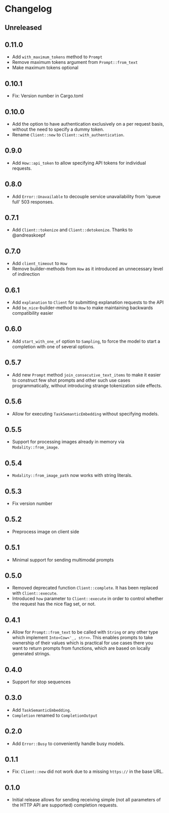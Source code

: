 # Changelog

## Unreleased

## 0.11.0

* Add `with_maximum_tokens` method to `Prompt`
* Remove maximum tokens argument from `Prompt::from_text`
* Make maximum tokens optional

## 0.10.1

* Fix: Version number in Cargo.toml

## 0.10.0

* Add the option to have authentication exclusively on a per request basis, without the need to specify a dummy token.
* Rename `Client::new` to `Client::with_authentication`.

## 0.9.0

* Add `How::api_token` to allow specifying API tokens for individual requests.

## 0.8.0

* Add `Error::Unavailable` to decouple service unavailability from 'queue full' 503 responses.

## 0.7.1

* Add `Client::tokenize` and `Client::detokenize`. Thanks to @andreaskoepf

## 0.7.0

* Add `client_timeout` to `How`
* Remove builder-methods from `How` as it introduced an unnecessary level of indirection

## 0.6.1

* Add `explanation` to `Client` for submitting explanation requests to the API
* Add `be_nice`-builder-method to `How` to make maintaining backwards compatibility easier

## 0.6.0

* Add `start_with_one_of` option to `Sampling`, to force the model to start a completion with one of several options.

## 0.5.7

* Add new `Prompt` method `join_consecutive_text_items` to make it easier to construct few shot prompts and other such use cases programmatically, without introducing strange tokenization side effects.

## 0.5.6

* Allow for executing `TaskSemanticEmbedding` without specifying models.

## 0.5.5

* Support for processing images already in memory via `Modality::from_image`.

## 0.5.4

* `Modality::from_image_path` now works with string literals.

## 0.5.3

* Fix version number

## 0.5.2

* Preprocess image on client side

## 0.5.1

* Minimal support for sending multimodal prompts

## 0.5.0

* Removed deprecated function `Client::complete`. It has been replaced with `Client::execute`.
* Introduced `how` parameter to `Client::execute` in order to control whether the request has the nice flag set, or not.

## 0.4.1

* Allow for `Prompt::from_text` to be called with `String` or any other type which implement `Into<Cow<'_, str>>`. This enables prompts to take ownership of their values which is practical for use cases there you want to return prompts from functions, which are based on locally generated strings.

## 0.4.0

* Support for stop sequences

## 0.3.0

* Add `TaskSemanticEmbedding`.
* `Completion` renamed to `CompletionOutput`

## 0.2.0

* Add `Error::Busy` to conveniently handle busy models.

## 0.1.1

* Fix: `Client::new` did not work due to a missing `https://` in the base URL.

## 0.1.0

* Initial release allows for sending receiving simple (not all parameters of the HTTP API are supported) completion requests.
